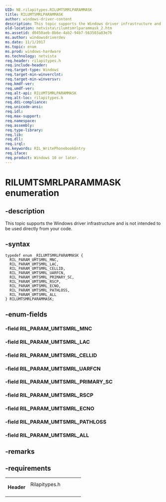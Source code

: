```yaml
---
UID: NE.rilapitypes.RILUMTSMRLPARAMMASK
title: RILUMTSMRLPARAMMASK
author: windows-driver-content
description: This topic supports the Windows driver infrastructure and is not intended to be used directly from your code.
old-location: netvista\rilumtsmrlparammask_2.htm
ms.assetid: d0450aeb-8b6e-4ab2-94b7-563503a83e76
ms.author: windowsdriverdev
ms.date: 11/1/2017
ms.topic: enum
ms.prod: windows-hardware
ms.technology: netvista
req.header: rilapitypes.h
req.include-header: 
req.target-type: Windows
req.target-min-winverclnt: 
req.target-min-winversvr: 
req.kmdf-ver: 
req.umdf-ver: 
req.alt-api: RILUMTSMRLPARAMMASK
req.alt-loc: rilapitypes.h
req.ddi-compliance: 
req.unicode-ansi: 
req.idl: 
req.max-support: 
req.namespace: 
req.assembly: 
req.type-library: 
req.lib: 
req.dll: 
req.irql: 
ms.keywords: RIL_WritePhonebookEntry
req.iface: 
req.product: Windows 10 or later.
---
```


# RILUMTSMRLPARAMMASK enumeration



## -description
<p>This topic supports the Windows driver infrastructure and is not intended to be used directly from your code. </p>


## -syntax

````
typedef enum _RILUMTSMRLPARAMMASK { 
  RIL_PARAM_UMTSMRL_MNC,
  RIL_PARAM_UMTSMRL_LAC,
  RIL_PARAM_UMTSMRL_CELLID,
  RIL_PARAM_UMTSMRL_UARFCN,
  RIL_PARAM_UMTSMRL_PRIMARY_SC,
  RIL_PARAM_UMTSMRL_RSCP,
  RIL_PARAM_UMTSMRL_ECNO,
  RIL_PARAM_UMTSMRL_PATHLOSS,
  RIL_PARAM_UMTSMRL_ALL
} RILUMTSMRLPARAMMASK;
````


## -enum-fields
<dl>

### -field <a id="RIL_PARAM_UMTSMRL_MNC"></a><a id="ril_param_umtsmrl_mnc"></a><b>RIL_PARAM_UMTSMRL_MNC</b>

<dd></dd>

### -field <a id="RIL_PARAM_UMTSMRL_LAC"></a><a id="ril_param_umtsmrl_lac"></a><b>RIL_PARAM_UMTSMRL_LAC</b>

<dd></dd>

### -field <a id="RIL_PARAM_UMTSMRL_CELLID"></a><a id="ril_param_umtsmrl_cellid"></a><b>RIL_PARAM_UMTSMRL_CELLID</b>

<dd></dd>

### -field <a id="RIL_PARAM_UMTSMRL_UARFCN"></a><a id="ril_param_umtsmrl_uarfcn"></a><b>RIL_PARAM_UMTSMRL_UARFCN</b>

<dd></dd>

### -field <a id="RIL_PARAM_UMTSMRL_PRIMARY_SC"></a><a id="ril_param_umtsmrl_primary_sc"></a><b>RIL_PARAM_UMTSMRL_PRIMARY_SC</b>

<dd></dd>

### -field <a id="RIL_PARAM_UMTSMRL_RSCP"></a><a id="ril_param_umtsmrl_rscp"></a><b>RIL_PARAM_UMTSMRL_RSCP</b>

<dd></dd>

### -field <a id="RIL_PARAM_UMTSMRL_ECNO"></a><a id="ril_param_umtsmrl_ecno"></a><b>RIL_PARAM_UMTSMRL_ECNO</b>

<dd></dd>

### -field <a id="RIL_PARAM_UMTSMRL_PATHLOSS"></a><a id="ril_param_umtsmrl_pathloss"></a><b>RIL_PARAM_UMTSMRL_PATHLOSS</b>

<dd></dd>

### -field <a id="RIL_PARAM_UMTSMRL_ALL"></a><a id="ril_param_umtsmrl_all"></a><b>RIL_PARAM_UMTSMRL_ALL</b>

<dd></dd>
</dl>

## -remarks


## -requirements
<table>
<tr>
<th width="30%">
<p>Header</p>
</th>
<td width="70%">
<dl>
<dt>Rilapitypes.h</dt>
</dl>
</td>
</tr>
</table>